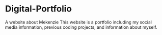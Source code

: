 # Digital-Portfolio
A website about Mekenzie
This website is a portfolio including my social media information, previous coding projects, and information about myself.
